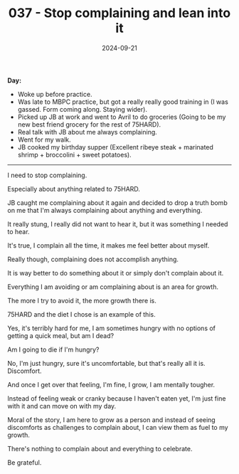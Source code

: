 ﻿---
title: 037 - Stop complaining and lean into it
date: 2024-09-21
categories: ["daily"]
tags: posts

---
**Day:** 

- Woke up before practice.
- Was late to MBPC practice, but got a really really good training in (I was gassed. Form coming along. Staying wider).
- Picked up JB at work and went to Avril to do groceries (Going to be my new best friend grocery for the rest of 75HARD).
- Real talk with JB about me always complaining.
- Went for my walk.
- JB cooked my birthday supper (Excellent ribeye steak + marinated shrimp + broccolini + sweet potatoes).

---
I need to stop complaining.

Especially about anything related to 75HARD.

JB caught me complaining about it again and decided to drop a truth bomb on me that I'm always complaining about anything and everything.

It really stung, I really did not want to hear it, but it was something I needed to hear.

It's true, I complain all the time, it makes me feel better about myself.

Really though, complaining does not accomplish anything.

It is way better to do something about it or simply don't complain about it.

Everything I am avoiding or am complaining about is an area for growth.

The more I try to avoid it, the more growth there is.

75HARD and the diet I chose is an example of this.

Yes, it's terribly hard for me, I am sometimes hungry with no options of getting a quick meal, but am I dead?

Am I going to die if I'm hungry?

No, I'm just hungry, sure it's uncomfortable, but that's really all it is. Discomfort.

And once I get over that feeling, I'm fine, I grow, I am mentally tougher.

Instead of feeling weak or cranky because I haven't eaten yet, I'm just fine with it and can move on with my day.

Moral of the story, I am here to grow as a person and instead of seeing discomforts as challenges to complain about, I can view them as fuel to my growth.

There's nothing to complain about and everything to celebrate.

Be grateful.
